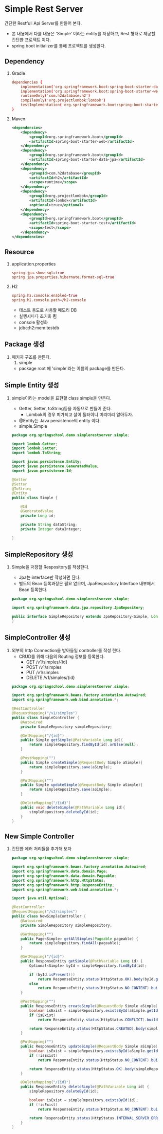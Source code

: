 # Simple Rest Server
간단한 Restfull Api Server를 만들어 본다.
- 본 내용에서 다룰 내용은 'Simple' 이라는 entity를 저장하고, Rest 형태로 제공할 간단한 프로젝트 이다.
- spring boot initializer를 통해 프로젝트를 생성한다.


## Dependency
1. Gradle
    ~~~conf
    dependencies {
        implementation('org.springframework.boot:spring-boot-starter-data-jpa')
        implementation('org.springframework.boot:spring-boot-starter-web')
        runtimeOnly('com.h2database:h2')
        compileOnly('org.projectlombok:lombok')
        testImplementation('org.springframework.boot:spring-boot-starter-test')
    }
    ~~~
2. Maven
    ~~~xml
    <dependencies>
        <dependency>
            <groupId>org.springframework.boot</groupId>
            <artifactId>spring-boot-starter-web</artifactId>
        </dependency>
        <dependency>
            <groupId>org.springframework.boot</groupId>
            <artifactId>spring-boot-starter-data-jpa</artifactId>
        </dependency>
        <dependency>
            <groupId>com.h2database</groupId>
            <artifactId>h2</artifactId>
            <scope>runtime</scope>
        </dependency>
        <dependency>
            <groupId>org.projectlombok</groupId>
            <artifactId>lombok</artifactId>
            <optional>true</optional>
        </dependency>
        <dependency>
            <groupId>org.springframework.boot</groupId>
            <artifactId>spring-boot-starter-test</artifactId>
            <scope>test</scope>
        </dependency>
    </dependencies>
    ~~~
## Resource
1. application.properties
    ~~~conf
    spring.jpa.show-sql=true
    spring.jpa.properties.hibernate.format-sql=true
    ~~~

2. H2
    ~~~conf
    spring.h2.console.enabled=true
    spring.h2.console.path=/h2-console
    ~~~

    - 테스트 용도로 사용할 메모리 DB
    - 실행시마다 초기화 됨
    - console 활성화
    - jdbc:h2:mem:testdb
## Package 생성
1. 패키지 구조를 만든다.
    1. simple
    - package root 에 'simple'라는 이름의 package를 만든다.

## Simple Entity 생성
1.  simple이라는 model을 표현할 class simple을 만든다.
    - Getter, Setter, toString등을 자동으로 만들어 준다.
        - Lombok의 경우 피가되고 살이 될터이니 미리미리 알아두자.
    - @Entity는 Java persistence의 entity 이다.
    - simple.Simple

    ~~~java
    package org.springschool.demo.simplerestserver.simple;

    import lombok.Getter;
    import lombok.Setter;
    import lombok.ToString;

    import javax.persistence.Entity;
    import javax.persistence.GeneratedValue;
    import javax.persistence.Id;

    @Getter
    @Setter
    @ToString
    @Entity
    public class Simple {

        @Id
        @GeneratedValue
        private Long id;

        private String dataString;
        private Integer dataInteger;

    }
    ~~~

## SimpleRepository 생성
1. Simple을 저장할 Respository를 작성한다.
    - Jpa는 interface만 작성하면 된다.
    - 별도의 Bean 등록과정은 필요 없으며, JpaRespository Interface 내부에서 Bean 등록한다.

    ~~~java
    package org.springschool.demo.simplerestserver.simple;

    import org.springframework.data.jpa.repository.JpaRepository;

    public interface SimpleRepository extends JpaRepository<Simple, Long> {
    }   
    ~~~

## SimpleController 생성
1. 외부의 http Connection을 받아들일 controller를 작성 한다.
    - CRUD를 위해 다음의 Routing 정보를 등록한다.
        - GET   /v1/simples/{id} 
        - POST  /v1/simples
        - PUT   /v1/simples
        - DELETE /v1/simples/{id}
    ~~~java
    package org.springschool.demo.simplerestserver.simple;

    import org.springframework.beans.factory.annotation.Autowired;
    import org.springframework.web.bind.annotation.*;

    @RestController
    @RequestMapping("/v1/simples")
    public class SimpleController {
        @Autowired
        private SimpleRepository simpleRepository;

        @GetMapping("/{id}")
        public Simple getSimple(@PathVariable Long id){
            return simpleRepository.findById(id).orElse(null);
        }

        @PostMapping("")
        public Simple createSimple(@RequestBody Simple aSimple){
            return simpleRepository.save(aSimple);
        }

        @PutMapping("")
        public Simple updateSimple(@RequestBody Simple aSimple){
            return simpleRepository.save(aSimple);
        }

        @DeleteMapping("/{id}")
        public void deleteSimple(@PathVariable Long id){
            simpleRepository.deleteById(id);
        }
    }
    ~~~

## New Simple Controller
1. 간단한 에러 처리들을 추가해 보자

    ~~~java
    package org.springschool.demo.simplerestserver.simple;

    import org.springframework.beans.factory.annotation.Autowired;
    import org.springframework.data.domain.Page;
    import org.springframework.data.domain.Pageable;
    import org.springframework.http.HttpStatus;
    import org.springframework.http.ResponseEntity;
    import org.springframework.web.bind.annotation.*;

    import java.util.Optional;

    @RestController
    @RequestMapping("/v2/simples")
    public class NewSimpleController {
        @Autowired
        private SimpleRepository simpleRepository;

        @GetMapping("")
        public Page<Simple> getAllSimples(Pageable pageable) {
            return simpleRepository.findAll(pageable);
        }

        @GetMapping("/{id}")
        public ResponseEntity getSimple(@PathVariable Long id) {
            Optional<Simple> byId = simpleRepository.findById(id);

            if (byId.isPresent())
                return ResponseEntity.status(HttpStatus.OK).body(byId.get());
            else
                return ResponseEntity.status(HttpStatus.NO_CONTENT).build();
        }

        @PostMapping("")
        public ResponseEntity createSimple(@RequestBody Simple aSimple) {
            boolean isExist = simpleRepository.existsById(aSimple.getId());
            if (isExist)
                return ResponseEntity.status(HttpStatus.CONFLICT).build();

            return ResponseEntity.status(HttpStatus.CREATED).body(simpleRepository.save(aSimple));
        }

        @PutMapping("")
        public ResponseEntity updateSimple(@RequestBody Simple aSimple) {
            boolean isExist = simpleRepository.existsById(aSimple.getId());
            if (!isExist)
                return ResponseEntity.status(HttpStatus.NO_CONTENT).build();

            return ResponseEntity.status(HttpStatus.OK).body(simpleRepository.save(aSimple));
        }

        @DeleteMapping("/{id}")
        public ResponseEntity deleteSimple(@PathVariable Long id) {
            simpleRepository.deleteById(id);

            boolean isExist = simpleRepository.existsById(id);
            if (!isExist)
                return ResponseEntity.status(HttpStatus.NO_CONTENT).build();

            return ResponseEntity.status(HttpStatus.INTERNAL_SERVER_ERROR).build();
        }
    }
    ~~~

